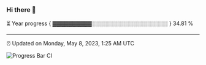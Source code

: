 ### Hi there 👋

⏳ Year progress { ▓▓▓▓▓▓▓▓▓▓░░░░░░░░░░░░░░░░░░░░ } 34.81 %

---

⏰ Updated on Monday, May 8, 2023, 1:25 AM UTC

![Progress Bar CI](https://github.com/arthurbuhl/arthurbuhl/workflows/Progress%20Bar%20CI/badge.svg)

